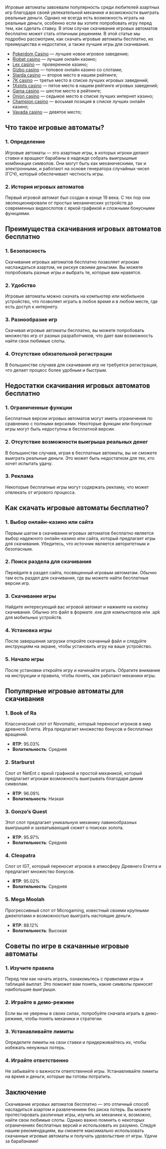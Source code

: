 Игровые автоматы завоевали популярность среди любителей азартных игр благодаря своей увлекательной механике и возможности выиграть реальные деньги. Однако не всегда есть возможность играть на реальные деньги, особенно если вы хотите попробовать игру перед тем, как сделать ставку. В этом случае скачивание игровых автоматов бесплатно может стать отличным решением. В этой статье мы подробно рассмотрим, как скачать игровые автоматы бесплатно, их преимущества и недостатки, а также лучшие игры для скачивания.

* [Pokerdom Casino](https://brandplay.link/FwVc4f) — лучшее новое игровое заведение;
* [Riobet casino](https://brandplay.link/TnjsxFvH) — лучшие онлайн казино;
* [Lex casino](https://brandplay.link/VMqNXPFs) —  проверенное казино;
* [Gizbo casino](https://brandplay.link/rvzLrVLp) — топовое онлайн казино со слотами;
* [Starda casino](https://brandplay.link/HDcDrxLk) — второе место в нашем рейтинге;
* [7K casino](https://brandplay.link/dd46bNgD) — третье место в списке лучших игровых заведений;
* [1Xslots casino](https://brandplay.link/J2ZbqMPZ) — пятое место в нашем рейтинге игровых заведений;
* [Gama casino](https://brandplay.link/RD52jZbL) — шестое место в рейтинге;
* [Onion casino](https://brandplay.link/8LcS6Djb) — седьмое место в списке лучших интернет казино;
* [Champion casino](https://temon-gter.cfd/go/9n8?p56190p303844p3509t17502) — восьмая позиция в списке лучших онлайн казино;
* [Vavada casino](https://vavadapartner.pro/?promo=75590753-cc8b-4c4a-8d71-99b7a2293439-jud\&target=register) — девятое место;

## Что такое игровые автоматы?

### 1. Определение

Игровые автоматы — это азартные игры, в которых игроки делают ставки и вращают барабаны в надежде собрать выигрышные комбинации символов. Они могут быть как механическими, так и электронными, и работают на основе генератора случайных чисел (ГСЧ), который обеспечивает честность игры.

### 2. История игровых автоматов

Первый игровой автомат был создан в конце 19 века. С тех пор они эволюционировали от простых механических устройств до современных видеослотов с яркой графикой и сложными бонусными функциями.

## Преимущества скачивания игровых автоматов бесплатно

### 1. Безопасность

Скачивание игровых автоматов бесплатно позволяет игрокам наслаждаться азартом, не рискуя своими деньгами. Вы можете попробовать разные игры и выбрать те, которые вам нравятся.

### 2. Удобство

Игровые автоматы можно скачать на компьютер или мобильное устройство, что позволяет играть в любое время и в любом месте, где есть доступ к интернету.

### 3. Разнообразие игр

Скачивая игровые автоматы бесплатно, вы можете попробовать множество игр от разных разработчиков, что дает вам возможность найти свои любимые слоты.

### 4. Отсутствие обязательной регистрации

В большинстве случаев для скачивания игр не требуется регистрация, что делает процесс более удобным и быстрым.

## Недостатки скачивания игровых автоматов бесплатно

### 1. Ограниченные функции

Бесплатные версии игровых автоматов могут иметь ограничения по сравнению с полными версиями. Некоторые функции или бонусные игры могут быть недоступны в бесплатной версии.

### 2. Отсутствие возможности выигрыша реальных денег

В большинстве случаев, играя в бесплатные автоматы, вы не сможете выиграть реальные деньги. Это может быть недостатком для тех, кто хочет испытать удачу.

### 3. Реклама

Некоторые бесплатные игры могут содержать рекламу, что может отвлекать от игрового процесса.

## Как скачать игровые автоматы бесплатно?

### 1. Выбор онлайн-казино или сайта

Первым шагом в скачивании игровых автоматов бесплатно является выбор надежного онлайн-казино или сайта, который предлагает игры для скачивания. Убедитесь, что источник является авторитетным и безопасным.

### 2. Поиск раздела для скачивания

Перейдите в раздел сайта, посвященный игровым автоматам. Обычно там есть раздел для скачивания, где вы можете найти бесплатные версии игр.

### 3. Скачивание игры

Найдите интересующий вас игровой автомат и нажмите на кнопку скачивания. Обычно это файл в формате .exe для компьютеров или .apk для мобильных устройств.

### 4. Установка игры

После завершения загрузки откройте скачанный файл и следуйте инструкциям на экране, чтобы установить игру на ваше устройство.

### 5. Начало игры

После установки откройте игру и начинайте играть. Обратите внимание на инструкции и правила, чтобы понять, как работают механики игры.

## Популярные игровые автоматы для скачивания

### 1. **Book of Ra**

Классический слот от Novomatic, который переносит игроков в мир древнего Египта. Игра предлагает множество бонусов и бесплатных вращений.

* **RTP**: 95.03%
* **Волатильность**: Средняя

### 2. **Starburst**

Слот от NetEnt с яркой графикой и простой механикой, который предлагает игрокам возможность выигрывать благодаря диким символам.

* **RTP**: 96.09%
* **Волатильность**: Низкая

### 3. **Gonzo’s Quest**

Этот слот предлагает уникальную механику лавинообразных выигрышей и захватывающий сюжет о поисках золота.

* **RTP**: 95.97%
* **Волатильность**: Средняя

### 4. **Cleopatra**

Слот от IGT, который переносит игроков в атмосферу Древнего Египта и предлагает множество бонусов.

* **RTP**: 95.02%
* **Волатильность**: Средняя

### 5. **Mega Moolah**

Прогрессивный слот от Microgaming, известный своими крупными джекпотами и возможностью выиграть настоящие деньги.

* **RTP**: 88.12%
* **Волатильность**: Высокая

## Советы по игре в скачанные игровые автоматы

### 1. Изучите правила

Перед тем как начать играть, ознакомьтесь с правилами игры и таблицей выплат. Это поможет вам понять, какие символы приносят наибольшие выигрыши.

### 2. Играйте в демо-режиме

Если вы не уверены в своих силах, попробуйте сначала играть в демо-режиме, чтобы понять механики и стратегии.

### 3. Устанавливайте лимиты

Определите лимиты на свои ставки и придерживайтесь их, чтобы избежать ненужных потерь.

### 4. Играйте ответственно

Не забывайте о важности ответственной игры. Устанавливайте лимиты на время и деньги, которые вы готовы потратить.

## Заключение

Скачивание игровых автоматов бесплатно — это отличный способ насладиться азартом и развлечением без риска потерь. Вы можете протестировать различные игры, изучить их механики и, возможно, найти свои любимые слоты. Однако важно помнить о некоторых ограничениях бесплатных версий и использовать их разумно. Следуя нашим рекомендациям, вы сможете максимально использовать скачанные игровые автоматы и получать удовольствие от игры. Удачи за барабанами!
